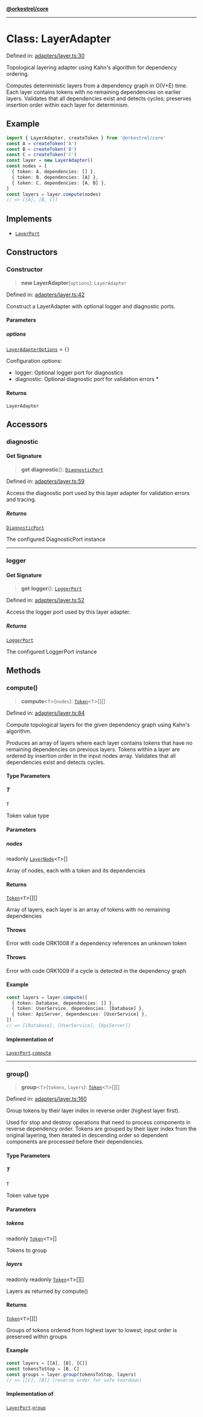 [**@orkestrel/core**](../index.md)

***

# Class: LayerAdapter

Defined in: [adapters/layer.ts:30](https://github.com/orkestrel/core/blob/4aab0d299da5f30a0c75f3eda95d1b02f821688d/src/adapters/layer.ts#L30)

Topological layering adapter using Kahn's algorithm for dependency ordering.

Computes deterministic layers from a dependency graph in O(V+E) time. Each layer contains
tokens with no remaining dependencies on earlier layers. Validates that all dependencies
exist and detects cycles; preserves insertion order within each layer for determinism.

## Example

```ts
import { LayerAdapter, createToken } from '@orkestrel/core'
const A = createToken('A')
const B = createToken('B')
const C = createToken('C')
const layer = new LayerAdapter()
const nodes = [
  { token: A, dependencies: [] },
  { token: B, dependencies: [A] },
  { token: C, dependencies: [A, B] },
]
const layers = layer.compute(nodes)
// => [[A], [B, C]]
```

## Implements

- [`LayerPort`](../interfaces/LayerPort.md)

## Constructors

### Constructor

> **new LayerAdapter**(`options`): `LayerAdapter`

Defined in: [adapters/layer.ts:42](https://github.com/orkestrel/core/blob/4aab0d299da5f30a0c75f3eda95d1b02f821688d/src/adapters/layer.ts#L42)

Construct a LayerAdapter with optional logger and diagnostic ports.

#### Parameters

##### options

[`LayerAdapterOptions`](../interfaces/LayerAdapterOptions.md) = `{}`

Configuration options:
- logger: Optional logger port for diagnostics
- diagnostic: Optional diagnostic port for validation errors
   *

#### Returns

`LayerAdapter`

## Accessors

### diagnostic

#### Get Signature

> **get** **diagnostic**(): [`DiagnosticPort`](../interfaces/DiagnosticPort.md)

Defined in: [adapters/layer.ts:59](https://github.com/orkestrel/core/blob/4aab0d299da5f30a0c75f3eda95d1b02f821688d/src/adapters/layer.ts#L59)

Access the diagnostic port used by this layer adapter for validation errors and tracing.

##### Returns

[`DiagnosticPort`](../interfaces/DiagnosticPort.md)

The configured DiagnosticPort instance

***

### logger

#### Get Signature

> **get** **logger**(): [`LoggerPort`](../interfaces/LoggerPort.md)

Defined in: [adapters/layer.ts:52](https://github.com/orkestrel/core/blob/4aab0d299da5f30a0c75f3eda95d1b02f821688d/src/adapters/layer.ts#L52)

Access the logger port used by this layer adapter.

##### Returns

[`LoggerPort`](../interfaces/LoggerPort.md)

The configured LoggerPort instance

## Methods

### compute()

> **compute**\<`T`\>(`nodes`): [`Token`](../type-aliases/Token.md)\<`T`\>[][]

Defined in: [adapters/layer.ts:84](https://github.com/orkestrel/core/blob/4aab0d299da5f30a0c75f3eda95d1b02f821688d/src/adapters/layer.ts#L84)

Compute topological layers for the given dependency graph using Kahn's algorithm.

Produces an array of layers where each layer contains tokens that have no remaining
dependencies on previous layers. Tokens within a layer are ordered by insertion order
in the input nodes array. Validates that all dependencies exist and detects cycles.

#### Type Parameters

##### T

`T`

Token value type

#### Parameters

##### nodes

readonly [`LayerNode`](../interfaces/LayerNode.md)\<`T`\>[]

Array of nodes, each with a token and its dependencies

#### Returns

[`Token`](../type-aliases/Token.md)\<`T`\>[][]

Array of layers, each layer is an array of tokens with no remaining dependencies

#### Throws

Error with code ORK1008 if a dependency references an unknown token

#### Throws

Error with code ORK1009 if a cycle is detected in the dependency graph

#### Example

```ts
const layers = layer.compute([
  { token: Database, dependencies: [] },
  { token: UserService, dependencies: [Database] },
  { token: ApiServer, dependencies: [UserService] },
])
// => [[Database], [UserService], [ApiServer]]
```

#### Implementation of

[`LayerPort`](../interfaces/LayerPort.md).[`compute`](../interfaces/LayerPort.md#compute)

***

### group()

> **group**\<`T`\>(`tokens`, `layers`): [`Token`](../type-aliases/Token.md)\<`T`\>[][]

Defined in: [adapters/layer.ts:160](https://github.com/orkestrel/core/blob/4aab0d299da5f30a0c75f3eda95d1b02f821688d/src/adapters/layer.ts#L160)

Group tokens by their layer index in reverse order (highest layer first).

Used for stop and destroy operations that need to process components in reverse
dependency order. Tokens are grouped by their layer index from the original layering,
then iterated in descending order so dependent components are processed before their
dependencies.

#### Type Parameters

##### T

`T`

Token value type

#### Parameters

##### tokens

readonly [`Token`](../type-aliases/Token.md)\<`T`\>[]

Tokens to group

##### layers

readonly readonly [`Token`](../type-aliases/Token.md)\<`T`\>[][]

Layers as returned by compute()

#### Returns

[`Token`](../type-aliases/Token.md)\<`T`\>[][]

Groups of tokens ordered from highest layer to lowest; input order is preserved within groups

#### Example

```ts
const layers = [[A], [B], [C]]
const tokensToStop = [B, C]
const groups = layer.group(tokensToStop, layers)
// => [[C], [B]] (reverse order for safe teardown)
```

#### Implementation of

[`LayerPort`](../interfaces/LayerPort.md).[`group`](../interfaces/LayerPort.md#group)
